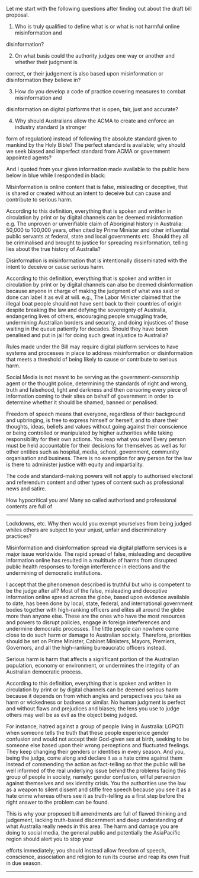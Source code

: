 Let me start with the following questions after finding out about the draft bill proposal.

1. Who is truly qualified to define what is or what is not harmful online misinformation and

disinformation?

2. On what basis could the authority judges one way or another and whether their judgment is

correct, or their judgement is also based upon misinformation or disinformation they believe in?

3. How do you develop a code of practice covering measures to combat misinformation and

disinformation on digital platforms that is open, fair, just and accurate?

4. Why should Australians allow the ACMA to create and enforce an industry standard (a stronger

form of regulation) instead of following the absolute standard given to mankind by the Holy
Bible? The perfect standard is available; why should we seek biased and imperfect standard
from ACMA or government appointed agents?

And I quoted from your given information made available to the public here below in blue while I
responded in black:

Misinformation is online content that is false, misleading or deceptive, that is shared or created without
an intent to deceive but can cause and contribute to serious harm.

According to this definition, everything that is spoken and written in circulation by print or by digital
channels can be deemed misinformation e.g. The unproven or unverifiable claim of Aboriginal history in
Australia: 50,000 to 100,000 years, often cited by Prime Minister and other influential public servants at
federal, state and local governments etc. Should they all be criminalised and brought to justice for
spreading misinformation, telling lies about the true history of Australia?

Disinformation is misinformation that is intentionally disseminated with the intent to deceive or cause
serious harm.

According to this definition, everything that is spoken and written in circulation by print or by digital
channels can also be deemed disinformation because anyone in charge of making the judgment of what
was said or done can label it as evil at will.  e.g., The Labor Minister claimed that the illegal boat people
should not have sent back to their countries of origin despite breaking the law and defying the
sovereignty of Australia, endangering lives of others, encouraging people smuggling trade, undermining
Australian borders and security, and doing injustices of those waiting in the queue patiently for decades.
Should they have been penalised and put in jail for doing such great injustice to Australia?

Rules made under the Bill may require digital platform services to have systems and processes in place
to address misinformation or disinformation that meets a threshold of being likely to cause or
contribute to serious harm.

Social Media is not meant to be serving as the government-censorship agent or the thought police,
determining the standards of right and wrong, truth and falsehood, light and darkness and then
censoring every piece of information coming to their sites on behalf of government in order to
determine whether it should be shamed, banned or penalised.

Freedom of speech means that everyone, regardless of their background and upbringing, is free to
express himself or herself, and to share their thoughts, ideas, beliefs and values without going against
their conscience or being controlled or manipulated by higher authorities while taking responsibility for
their own actions. You reap what you sow! Every person must be held accountable for their decisions for
themselves as well as for other entities such as hospital, media, school, government, community
organisation and business. There is no exemption for any person for the law is there to administer
justice with equity and impartiality.

The code and standard-making powers will not apply to authorised electoral and referendum content
and other types of content such as professional news and satire.

How hypocritical you are! Many so called authorised and professional contents are full of


-----

Lockdowns, etc. Why then would you exempt yourselves from being judged whiles others are subject to
your unjust, unfair and discriminatory practices?

Misinformation and disinformation spread via digital platform services is a major issue worldwide. The
rapid spread of false, misleading and deceptive information online has resulted in a multitude of harms
from disrupted public health responses to foreign interference in elections and the undermining of
democratic institutions.

I accept that the phenomenon described is truthful but who is competent to be the judge after all?
Most of the false, misleading and deceptive information online spread across the globe, based upon
evidence available to date, has been done by local, state, federal, and international government bodies
together with high-ranking officers and elites all around the globe more than anyone else. These are the
ones who have the most resources and powers to disrupt policies, engage in foreign interferences and
undermine democratic processes. The little people can nowhere come close to do such harm or damage
to Australian society. Therefore, priorities should be set on Prime Minister, Cabinet Ministers, Mayors,
Premiers, Governors, and all the high-ranking bureaucratic officers instead.

Serious harm is harm that affects a significant portion of the Australian population, economy or
environment, or undermines the integrity of an Australian democratic process.

According to this definition, everything that is spoken and written in circulation by print or by digital
channels can be deemed serious harm because it depends on from which angles and perspectives you
take as harm or wickedness or badness or similar. No human judgment is perfect and without flaws and
prejudices and biases; the lens you use to judge others may well be as evil as the object being judged.

For instance, hatred against a group of people living in Australia: LGPQTI when someone tells the truth
that these people experience gender confusion and would not accept their God-given sex at birth,
seeking to be someone else based upon their wrong perceptions and fluctuated feelings. They keep
changing their genders or identities in every season. And you, being the judge, come along and declare
it as a hate crime against them instead of commending the action as fact-telling so that the public will
be well informed of the real underlying issue behind the problems facing this group of people in society,
namely: gender confusion, wilful perversion against themselves and sex identity crisis. You the
authorities use the law as a weapon to silent dissent and stifle free speech because you see it as a hate
crime whereas others see it as truth-telling as a first step before the right answer to the problem can be
found.

This is why your
proposed bill
amendments are full
of flawed thinking and
judgement, lacking
truth-based
discernment and deep
understanding of what
Australia really needs
in this area. The harm
and damage you are
doing to social media,
the general public and
potentially the AsiaPacific region should
alert you to stop your

efforts immediately; you should instead allow freedom of speech, conscience, association and religion
to run its course and reap its own fruit in due season.


-----

